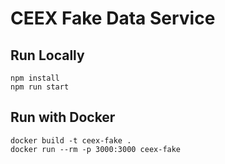 # CEEX Fake Data Service

## Run Locally

```shell
npm install
npm run start
```

## Run with Docker

```shell
docker build -t ceex-fake .
docker run --rm -p 3000:3000 ceex-fake 
```
